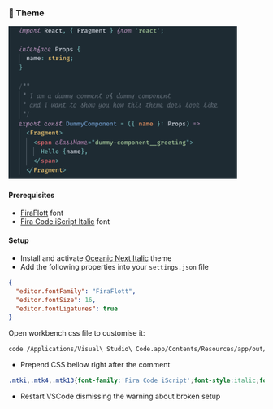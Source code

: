 ### 💅 Theme

<img src="./theme_screenshot.png" width="450px">

#### Prerequisites
- [FiraFlott](https://github.com/kosimst/FiraFlott/blob/master/TTF/FiraFlott%20FiraCode%20(Medium).ttf) font
- [Fira Code iScript Italic](https://github.com/kencrocken/FiraCodeiScript/blob/master/FiraCodeiScript-Italic.ttf) font

#### Setup
- Install and activate [Oceanic Next Italic](https://marketplace.visualstudio.com/items?itemName=SintrumIT.theme-oceanic-next-italic) theme
- Add the following properties into your `settings.json` file
```json
{
  "editor.fontFamily": "FiraFlott",
  "editor.fontSize": 16,
  "editor.fontLigatures": true
}
```

Open workbench css file to customise it:

```sh
code /Applications/Visual\ Studio\ Code.app/Contents/Resources/app/out/vs/workbench/workbench.desktop.main.css
```

- Prepend CSS bellow right after the comment

```css
.mtki,.mtk4,.mtk13{font-family:'Fira Code iScript';font-style:italic;font-size:1.17em;font-stretch:ultra-condensed;}
```

- Restart VSCode dismissing the warning about broken setup
